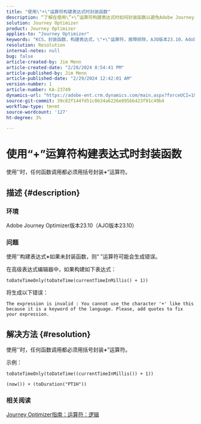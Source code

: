 ```yaml
---
title: "使用\"+\"运算符构建表达式时封装函数"
description: “了解在使用\”+\”运算符构建表达式时如何封装函数以避免Adobe Journey Optimizer版本23.10中的错误。”
solution: Journey Optimizer
product: Journey Optimizer
applies-to: "Journey Optimizer"
keywords: "KCS，封装函数，构建表达式，\"+\"运算符，故障排除，AJO版本23.10，Adobe Journey Optimizer版本23.10"
resolution: Resolution
internal-notes: null
bug: false
article-created-by: Jim Menn
article-created-date: "2/28/2024 8:54:41 PM"
article-published-by: Jim Menn
article-published-date: "2/29/2024 12:42:01 AM"
version-number: 1
article-number: KA-23749
dynamics-url: "https://adobe-ent.crm.dynamics.com/main.aspx?forceUCI=1&pagetype=entityrecord&etn=knowledgearticle&id=dc42ec91-7bd6-ee11-9079-6045bd006268"
source-git-commit: 39c82f144fd51c0b34a6226e895bb423f91c49b4
workflow-type: tm+mt
source-wordcount: '127'
ht-degree: 3%

---
```


# 使用“+”运算符构建表达式时封装函数


使用&#39;&#39;时，任何函数调用都必须用括号封装<b>+</b>”运算符。

## 描述 {#description}


### 环境

Adobe Journey Optimizer版本23.10（AJO版本23.10）

### 问题

使用&#39;&#39;构建表达式<b>+</b>如果未封装函数，则“ ”运算符可能会生成错误。

在高级表达式编辑器中，如果构建如下表达式：


```
toDateTimeOnly(toDateTime(currentTimeInMillis() + 1))
```


将生成以下错误：


```
The expression is invalid : You cannot use the character '+' like this because it is a keyword of the language. Please, add quotes to fix your expression.
```



## 解决方法 {#resolution}


使用&#39;&#39;时，任何函数调用都必须用括号封装<b>+</b>”运算符。

示例：


```
toDateTimeOnly(toDateTime((currentTimeInMillis()) + 1))
```



```
(now()) + (toDuration("PT1H"))
```


### 相关阅读

[Journey Optimizer指南：运算符：逻辑](https://experienceleague.adobe.com/docs/journey-optimizer/using/orchestrate-journeys/building-advanced-conditions-journeys/syntax/operators.html#%2B-2)
